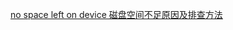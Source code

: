 [no space left on device 磁盘空间不足原因及排查方法](https://blog.csdn.net/jiedao_liyk/article/details/78497625)
